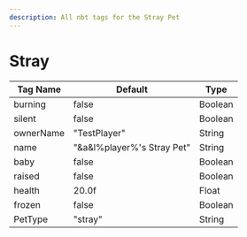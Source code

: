 ```yaml
---
description: All nbt tags for the Stray Pet
---
```



# Stray

| Tag Name     | Default                                                            | Type                                         |
| - | - | - |
| burning | false | Boolean |
| silent | false | Boolean |
| ownerName | "TestPlayer" | String |
| name | "&a&l%player%'s Stray Pet" | String |
| baby | false | Boolean |
| raised | false | Boolean |
| health | 20.0f | Float |
| frozen | false | Boolean |
| PetType | "stray" | String |
